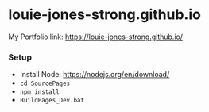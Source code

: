# louie-jones-strong.github.io
My Portfolio
link: https://louie-jones-strong.github.io/


### Setup
 - Install Node: https://nodejs.org/en/download/
 - `cd SourcePages`
 - `npm install`
 - `BuildPages_Dev.bat`